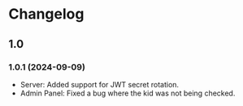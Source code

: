 # Changelog

## 1.0
### 1.0.1 (2024-09-09)
- Server: Added support for JWT secret rotation.
- Admin Panel: Fixed a bug where the kid was not being checked.
